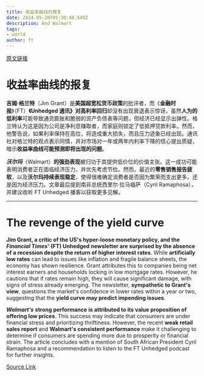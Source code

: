 ```yaml
---
title: 收益率曲线的报复
date: 2024-05-20T05:30:48.549Z
description: And Walmart
tags: 
- world
author: ft
---
```


[原文链接](https://ft.com/content/eb418c4b-fe17-4191-a7e6-7c236d5f5a27)

# **收益率曲线**的报复

**吉姆·格兰特**（Jim Grant）是**美国超宽松货币政策**的批评者，而《**金融时报**》（FT）**《Unhedged 通讯》**对**高利率回归**却没有出现衰退表示惊讶。虽然**人为的低利率**可能导致通货膨胀和脆弱的资产负债表等问题，但经济已经显示出弹性。格兰特认为这是因为公司是净利息赚取者，而家庭则锁定了低抵押贷款利率。然而，他警告说，如果利率保持在高位，将造成重大损失，而且压力迹象已经出现。通讯社对格兰特的观点表示同情，并对市场对一年或两年内利率下降的信心提出质疑，暗示**收益率曲线可能预测即将出现的问题**。 

***沃尔玛***（Walmart）**的强劲表现**被归功于其提供低价位的价值主张。这一成功可能表明消费者正在面临经济压力，并优先考虑节俭。然而，最近的**零售销售报告疲软**，以及**沃尔玛持续表现稳定**，使得很难确定消费者是否因为繁荣而支出更多，还是因为经济压力。文章最后提到南非总统西里尔·拉马福萨（Cyril Ramaphosa），并建议收听 FT Unhedged 播客以获取更多见解。

---

# The revenge of the yield curve

**Jim Grant, a critic of the US's hyper-loose monetary policy, and the** ***Financial Times'*** **(FT) Unhedged newsletter are surprised by the absence of a recession despite the return of higher interest rates**. While **artificially low rates** can lead to issues like inflation and fragile balance sheets, the economy has shown resilience. Grant attributes this to companies being net interest earners and households locking in low mortgage rates. However, he cautions that if rates remain high, they will cause significant damage, with signs of stress already emerging. The newsletter, **sympathetic to Grant's view**, questions the market's confidence in lower rates within a year or two, suggesting that the **yield curve may predict impending issues**. 

***Walmart's*** **strong performance** **is attributed to its value proposition of offering low prices**. This success may indicate that consumers are under financial stress and prioritizing thriftiness. However, the recent **weak retail sales report** and **Walmart's consistent performance** make it challenging to determine if consumers are spending more due to prosperity or financial strain. The article concludes with a mention of South African President Cyril Ramaphosa and a recommendation to listen to the FT Unhedged podcast for further insights.

[Source Link](https://ft.com/content/eb418c4b-fe17-4191-a7e6-7c236d5f5a27)

